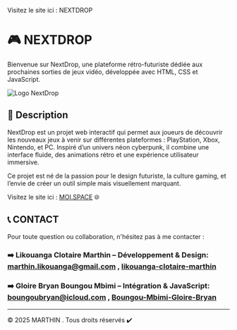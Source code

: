 

Visitez le site ici : NEXTDROP

# 🎮 NEXTDROP

Bienvenue sur NextDrop, une plateforme rétro-futuriste dédiée aux prochaines sorties de jeux vidéo, développée avec HTML, CSS et JavaScript.

![Logo NextDrop]()

## 📝 Description
NextDrop est un projet web interactif qui permet aux joueurs de découvrir les nouveaux jeux à venir sur différentes plateformes : PlayStation, Xbox, Nintendo, et PC.
Inspiré d’un univers néon cyberpunk, il combine une interface fluide, des animations rétro et une expérience utilisateur immersive.

Ce projet est né de la passion pour le design futuriste, la culture gaming, et l’envie de créer un outil simple mais visuellement marquant.

Visitez le site ici : [MOI.SPACE]( ) 🌐


## 📞 CONTACT

Pour toute question ou collaboration, n'hésitez pas à me contacter :
### ➡️ Likouanga Clotaire Marthin – Développement & Design: [marthin.likouanga@gmail.com](mailto:marthin.likouanga@gmail.com) , [likouanga-clotaire-marthin](https://www.linkedin.com/in/likouanga-clotaire-marthin-99b01b302/)
### ➡️ Gloire Bryan Boungou Mbimi – Intégration & JavaScript: [boungoubryan@icloud.com](mailto:boungoubryan@icloud.com) , [Boungou-Mbimi-Gloire-Bryan](https://www.linkedin.com/in/gloire-bryan-boungou-mbimi-b31b072b9/)

---

© 2025 MARTHIN . Tous droits réservés ✔️​

